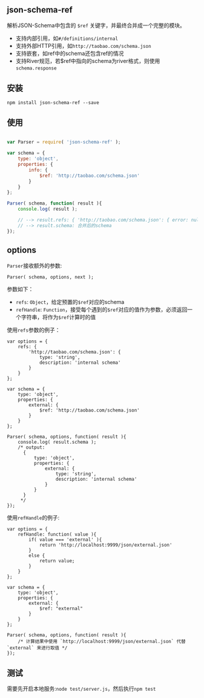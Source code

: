 ## json-schema-ref

解析JSON-Schema中包含的 `$ref` 关键字，并最终合并成一个完整的模块。

- 支持内部引用，如`#/definitions/internal`
- 支持外部HTTP引用，如`http://taobao.com/schema.json`
- 支持嵌套，如ref中的schema还包含ref的情况
- 支持River规范，若$ref中指向的schema为river格式，则使用`schema.response`

## 安装

```
npm install json-schema-ref --save
```
## 使用

```javascript

var Parser = require( 'json-schema-ref' );

var schema = {
    type: 'object',
    properties: {
        info: {
            $ref: 'http://taobao.com/schema.json'
        }
    }
};

Parser( schema, function( result ){
    console.log( result );

    // --> result.refs: { 'http://taobao.com/schema.json': { error: null, schema: .. 对应的schema内容, path: '#/properties/info/$ref' }
    // --> result.schema: 合并后的schema
});

```

## options

`Parser`接收额外的参数:

```
Parser( schema, options, next );
```

参数如下：

- `refs`: `Object`，给定预置的`$ref`对应的schema
- `refHandle`: `Function`，接受每个遇到的`$ref`对应的值作为参数，必须返回一个字符串，将作为`$ref`计算时的值

使用`refs`参数的例子：

```
var options = {
    refs: {
        'http://taobao.com/schema.json': {
            type: 'string',
            description: 'internal schema'
        }
    }
};

var schema = {
    type: 'object',
    properties: {
        external: {
            $ref: 'http://taobao.com/schema.json'
        }
    }
};

Parser( schema, options, function( result ){
    console.log( result.schema );
    /* output:
      {
          type: 'object',
          properties: {
              external: {
                  type: 'string',
                  description: 'internal schema'
              }
          }
      }
     */
});
```

使用`refHandle`的例子:

```
var options = {
    refHandle: function( value ){
        if( value === 'external' ){
            return 'http://localhost:9999/json/external.json'
        }
        else {
            return value;
        }
    }
};

var schema = {
    type: 'object',
    properties: {
        external: {
            $ref: "external"
        }
    }
};

Parser( schema, options, function( result ){
    /* 计算结果中使用 `http://localhost:9999/json/external.json` 代替 `external` 来进行取值 */
});
```

## 测试

需要先开启本地服务:`node test/server.js`，然后执行`npm test`